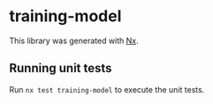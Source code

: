 # training-model

This library was generated with [Nx](https://nx.dev).

## Running unit tests

Run `nx test training-model` to execute the unit tests.
